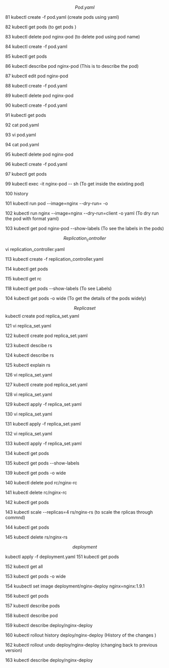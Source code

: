 $$Pod.yaml$$

81  kubectl create -f pod.yaml (create pods using yaml)

   82  kubectl get pods (to get pods )
   
   83  kubectl delete pod nginx-pod (to delete pod using pod name)
   
   84  kubectl create -f pod.yaml
   
   85  kubectl get pods
   
   86  kubectl describe pod nginx-pod (This is to describe the pod)
   
   87  kubectl edit pod nginx-pod
   
   88  kubectl create -f pod.yaml
   
   89  kubectl delete pod nginx-pod
   
   90  kubectl create -f pod.yaml
   
   91  kubectl get pods

   
   92  cat pod.yaml
   
   93  vi pod.yaml
   
   94  cat pod.yaml
   
   95  kubectl delete pod nginx-pod
   
   96  kubectl create -f pod.yaml
   
   97  kubectl get pods
   
   99  kubectl exec -it nginx-pod -- sh (To get inside the exixting pod)
   
  100  history
  
  101  kubectl run pod --image=nginx --dry-run= -o
  
  102  kubectl run nginx --image=nginx --dry-run=client -o yaml (To dry run the pod with format yaml)
  
  103  kubectl get pod nginx-pod --show-labels (To see the labels in the pods)



  $$Replication_controller$$

  vi replication_controller.yaml
  
  113  kubectl create -f replication_controller.yaml
  
  114  kubectl get pods
  
  115  kubectl get rc
  
 
  118  kubectl get pods --show-labels (To see Labels)
  
  104  kubectl get pods -o wide (To get the details of the pods widely)

  $$Replicaset$$
  kubectl create pod replica_set.yaml
  
  121  vi replica_set.yaml
  
  122  kubectl create pod replica_set.yaml
  
  123  kubectl descibe rs
  
  124  kubectl describe rs
  
  125  kubectl explain rs
  
  126  vi replica_set.yaml

  
  127  kubectl create pod replica_set.yaml
  
  128  vi replica_set.yaml
  
  129  kubectl apply -f replica_set.yaml
  
  130  vi replica_set.yaml
  
  131  kubectl apply -f replica_set.yaml
  
  132  vi replica_set.yaml
  
  133  kubectl apply -f replica_set.yaml
  
  134  kubectl get pods
  
  135  kubectl get pods --show-labels
  
 
  139  kubectl get pods -o wide
  
  140  kubectl delete pod rc/nginx-rc
  
  141  kubectl delete rc/nginx-rc
  
  142  kubectl get pods
  
  143  kubectl scale --replicas=4 rs/nginx-rs (to scale the rplicas through commnd)
  
  144  kubectl get pods
  
  145  kubectl delete rs/nginx-rs

  $$deployment$$

  kubectl apply -f deployment.yaml
  151  kubectl get pods
  
  152  kubectl get all
  
  153  kubectl get pods -o wide
  
  154  kuubectl set image deployment/nginx-deploy nginx=nginx:1.9.1
  

  156  kubectl get pods
  
  157  kubectl describe pods
  
  158  kubectl describe pod
  
  159  kubectl describe deploy/nginx-deploy
  
  160  kubectl rollout history deploy/nginx-deploy (History of the changes )
  

  
  162  kubectl rollout undo  deploy/nginx-deploy (changing back to previous version)
  
  163  kubectl describe deploy/nginx-deploy


  
